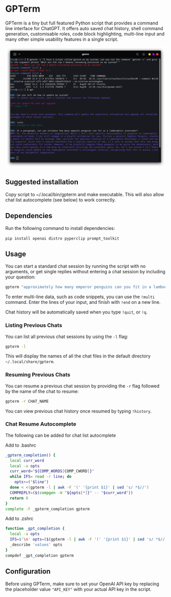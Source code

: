 # GPTerm

GPTerm is a tiny but full featured Python script that provides a command line interface for ChatGPT. It offers auto saved chat history, shell command generation, customisable roles, code block highlighting, multi-line input and many other simple usability features in a single script. 

![GPTerm](https://raw.githubusercontent.com/DeviousD4n/GPTerm/main/terminal.png)

## Suggested installation

Copy script to ~/.local/bin/gpterm and make executable. This will also allow chat list autocomplete (see below) to work correctly.

## Dependencies

Run the following command to install dependencies:

`pip install openai distro pyperclip prompt_toolkit`

## Usage

You can start a standard chat session by running the script with no arguments, or get single replies without entering a chat session by including your question:
```bash
gpterm "approximately how many emperor penguins can you fit in a lamborghini aventador?"
```
To enter multi-line data, such as code snippets, you can use the `!multi` command. Enter the lines of your input, and finish with `!end` on a new line.

Chat history will be automatically saved when you type `!quit`, or `!q`.

### Listing Previous Chats

You can list all previous chat sessions by using the `-l` flag:
```bash
gpterm -l
```
This will display the names of all the chat files in the default directory `~/.local/share/gpterm`.

### Resuming Previous Chats

You can resume a previous chat session by providing the `-r` flag followed by the name of the chat to resume:
```bash
gpterm -r CHAT_NAME
```
You can view previous chat history once resumed by typing `!history`. 

### Chat Resume Autocomplete

The following can be added for chat list autocmplete

Add to .bashrc
```bash
_gpterm_completion() {
  local curr_word
  local -a opts 
  curr_word="${COMP_WORDS[COMP_CWORD]}"
  while IFS= read -r line; do
    opts+=("$line")
  done < <(gpterm -l | awk -F '(' '{print $1}' | sed 's/ *$//')
  COMPREPLY=($(compgen -W "${opts[*]}" -- "$curr_word"))
  return 0
}
complete -F _gpterm_completion gpterm
```

Add to .zshrc
```zsh
function _gpt_completion {
  local -a opts
  IFS=$'\n' opts=($(gpterm -l | awk -F '(' '{print $1}' | sed 's/ *$//'))
  _describe 'values' opts
}
compdef _gpt_completion gpterm
```

## Configuration

Before using GPTerm, make sure to set your OpenAI API key by replacing the placeholder value `"API_KEY"` with your actual API key in the script.
